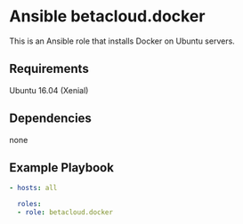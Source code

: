 # Ansible betacloud.docker

This is an Ansible role that installs Docker on Ubuntu servers.

Requirements
------------

Ubuntu 16.04 (Xenial)

Dependencies
------------

none

Example Playbook
----------------

```yml
- hosts: all

  roles:
  - role: betacloud.docker

```
